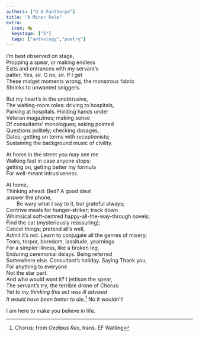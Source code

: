 ```yaml
---
authors: ["U A Fanthorpe"]  
title: "A Minor Role"  
extra:  
  icon: 🎭  
  keystage: ["5"]  
  tags: ["anthology","poetry"]  
---
```


I’m best observed on stage,    
Propping a spear, or making endless    
Exits and entrances with my servant’s    
patter, Yes, sir. O no, sir. If I get    
These midget moments wrong, the monstrous fabric    
Shrinks to unwanted sniggers.    
  
But my heart’s in the unobtrusive,  
The waiting-room roles: driving to hospitals,  
Parking at hospitals. Holding hands under  
Veteran magazines; making sense  
Of consultants’ monologues; asking pointed  
Questions politely; checking dosages,  
Dates; getting on terms with receptionists;  
Sustaining the background music of civility.  
  
At home in the street you may see me  
Walking fast in case anyone stops:  
getting on, getting better my formula  
For well-meant intrusiveness.  
  
At home,  
Thinking ahead: Bed? A good idea!  
<tab></tab>answer the phone,  
&emsp;&emsp;Be wary what I say to it, but grateful always;  
Contrive meals for hunger-striker; track down  
Whimsical soft-centred happy-all-the-way-through novels;  
Find the cat (mysteriously reassuring);  
Cancel things; pretend all’s well,  
Admit it’s not. Learn to conjugate all the genres of misery:  
Tears, torpor, boredom, lassitude, yearnings  
For a simpler illness, like a broken leg.  
Enduring ceremonial delays. Being referred  
Somewhere else. Consultant’s holiday. Saying Thank you,  
For anything to everyone  
Not the star part.  
And who would want it? I jettison the spear,  
The servant’s try, the terrible drone of Chorus:  
*Yet to my thinking this act was ill advised  
It would have been better to die.*[^1] No it wouldn’t!  
  
I am here to make you believe in life.  
  
[^1]: Chorus: from *Oedipus Rex*, trans. EF Watling
